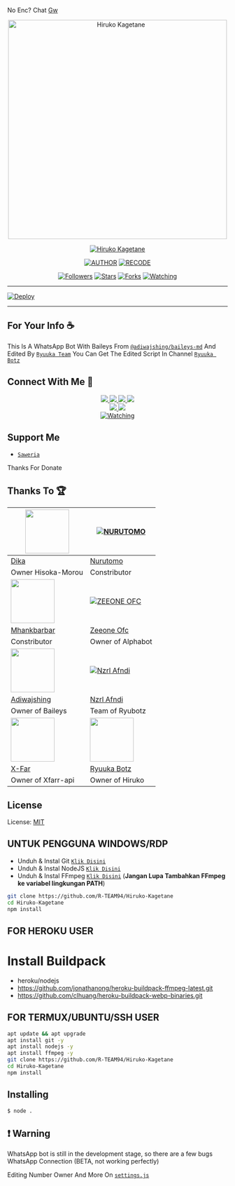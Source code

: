 No Enc? Chat [Gw](https://wa.me/6285609233482)

<p align="center">
<img src="https://telegra.ph/file/076642d54e10122c6b084.jpg" alt="Hiruko Kagetane" width="500"/>


</p>
<p align="center">
<a href="#"><img title="Hiruko Kagetane" src="https://img.shields.io/badge/Hiruko Kagetane-green?colorA=%23ff0000&colorB=%23017e40&style=for-the-badge"></a>
</p>
<p align="center">
<a href="https://github.com/DikaArdnt/Hisoka-Morou"><img title="AUTHOR" src="https://img.shields.io/badge/Author-DIKA%20ARDNT-red.svg?style=for-the-badge&logo=github"></a>
<a href="https://github.com/R-TEAM94/Hiruko-Kagetane"><img title="RECODE" src="https://img.shields.io/badge/Recode-RYUUKA%20TEAM-red.svg?style=for-the-badge&logo=github"></a>
</p>
<p align="center">
<a href="https://github.com/R-TEAM94/Hiruko-Kagetane"><img title="Followers" src="https://img.shields.io/github/followers/R-TEAM94?color=blue&style=flat-square"></a>
<a href="https://github.com/R-TEAM94/Hiruko-Kagetane"><img title="Stars" src="https://img.shields.io/github/stars/R-TEAM94/Hiruko-Kagetane?color=red&style=flat-square"></a>
<a href="https://github.com/R-TEAM94/Hiruko-Kagetane/network/members"><img title="Forks" src="https://img.shields.io/github/forks/R-TEAM94/Hiruko-Kagetane?color=red&style=flat-square"></a>
<a href="https://github.com/R-TEAM94/Hiruko-Kagetane/watchers"><img title="Watching" src="https://img.shields.io/github/watchers/R-TEAM94/Hiruko-Kagetane?label=Watchers&color=blue&style=flat-square"></a>
</p>

---

[![Deploy](https://www.herokucdn.com/deploy/button.svg)](https://heroku.com/deploy?template=https://github.com/R-TEAM94/Hiruko-Kagetane)

---

## For Your Info ☕
This Is A WhatsApp Bot With Baileys From [`@adiwajshing/baileys-md`](https://github.com/adiwajshing/baileys/tree/multi-device) And Edited By [`Ryuuka Team`](https://github.com/R-TEAM94/Hiruko-Kagetane) You Can Get The Edited Script In Channel [`Ryuuka Botz`](https://youtube.com/channel/UCjxavxEQa1Wd9A4J9tOmATA)

## Connect With Me 🌱
<p align="center">
  <a href="https://instagram.com/fandyyy._"><img src="https://img.shields.io/badge/Instagram-E4405F?style=for-the-badge&logo=instagram&logoColor=white"/> 
  <a href="https://wa.me/message/FDEA65XQNZMAF1"><img src="https://img.shields.io/badge/WhatsApp%20Group-25D366?style=for-the-badge&logo=whatsapp&logoColor=white" />
  <a href="https://chat.whatsapp.com/BhOYdoWNRFC4n4bdsEexlV"><img src="https://img.shields.io/badge/WhatsApp-25D366?style=for-the-badge&logo=whatsapp&logoColor=white" />
  <a href="https://youtube.com/channel/UCjxavxEQa1Wd9A4J9tOmATA"><img src="https://img.shields.io/badge/YouTube-Ryuuka Botz-ff0000?style=for-the-badge&logo=youtube&logoColor=ff0000&link=https://youtube.com/c/RyuukaBotz" /><br>
  <a name=Ryuuka Botz&label=VIEWS&style=flat-square&color=orange" />
  <a href="https://github.com/R-TEAM94"><img src="https://img.shields.io/badge/-GitHub-black?style=flat-square&logo=github" /> 
  <a href="https://youtube.com/channel/UCjxavxEQa1Wd9A4J9tOmATA"><img src="https://img.shields.io/youtube/channel/subscribers/RyuukaBotz?style=social" /> <br>
  <a href="https://komarev.com/ghpvc/?username=R-TEAM94&color=blue&style=flat-square&label=Profile+Views"><img title="Watching" src="https://komarev.com/ghpvc/?username=R-TEAM94&color=blue&style=flat-square&label=Profile+View"></a>
</p>

## Support Me
* [`Saweria`](https://saweria.co/Fandyy)

Thanks For Donate

## Thanks To 🏆
<a href="https://github.com/DikaArdnt"><img src="https://github.com/DikaArdnt.png?size=100" width="100" height="100"></a> | [![NURUTOMO](https://github.com/Nurutomo.png?size=100)](https://github.com/Nurutomo) 
---|---
[Dika](https://github.com/DikaArdnt)  | [Nurutomo](https://github.com/Nurutomo)
Owner Hisoka-Morou | Constributor |
<a href="https://github.com/MhankBarBar"><img src="https://github.com/MhankBarBar.png?size=100" width="100" height="100"></a> | [![ZEEONE OFC](https://github.com/zeeone-ofc.png?size=100)](https://github.com/zeeone-ofc) 
[Mhankbarbar](https://github.com/MhankBarBar)  | [Zeeone Ofc](https://github.com/zeeone-ofc)
Constributor | Owner of Alphabot |
<a href="https://github.com/adiwajshing"><img src="https://github.com/adiwajshing.png?size=100" width="100" height="100"></a> | [![Nzrl Afndi](https://github.com/NzrlAfndi.png?size=100)](http://github.com/NzrlAfndi) 
[Adiwajshing](https://github.com/adiwajshing) | [Nzrl Afndi](https://github.com/NzrlAfndi)
Owner of Baileys | Team of Ryubotz |
<a href="https://github.com/xfar05"><img src="https://github.com/xfar05.png?size=100" width="100" height="100"></a> | <a href="https://github.com/YdzAja"><img src="https://github.com/YdzAja.png?size=100" width="100" height="100"></a>
[X-Far](https://github.com/xfar05) | [Ryuuka Botz](https://github.com/YdzAja)
Owner of Xfarr-api | Owner of Hiruko |

## License
License: [MIT](https://en.wikipedia.org/wiki/MIT_License)

## UNTUK PENGGUNA WINDOWS/RDP

* Unduh & Instal Git [`Klik Disini`](https://git-scm.com/downloads)
* Unduh & Instal NodeJS [`Klik Disini`](https://nodejs.org/en/download)
* Unduh & Instal FFmpeg [`Klik Disini`](https://ffmpeg.org/download.html) (**Jangan Lupa Tambahkan FFmpeg ke variabel lingkungan PATH**)


```bash
git clone https://github.com/R-TEAM94/Hiruko-Kagetane
cd Hiruko-Kagetane
npm install
```


## FOR HEROKU USER
# Install Buildpack
- heroku/nodejs
- https://github.com/jonathanong/heroku-buildpack-ffmpeg-latest.git
- https://github.com/clhuang/heroku-buildpack-webp-binaries.git


## FOR TERMUX/UBUNTU/SSH USER

```bash
apt update && apt upgrade
apt install git -y
apt install nodejs -y
apt install ffmpeg -y
git clone https://github.com/R-TEAM94/Hiruko-Kagetane
cd Hiruko-Kagetane
npm install
```

## Installing
```bash
$ node .
```

## ❗ Warning
WhatsApp bot is still in the development stage, so there are a few bugs
WhatsApp Connection (BETA, not working perfectly)

Editing Number Owner And More On [`settings.js`](https://github.com/R-TEAM94/Hiruko-Kagetane/blob/master/settings.js)
